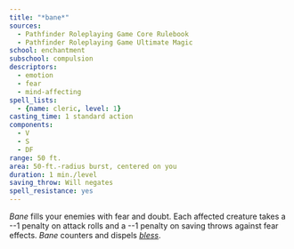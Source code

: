 ```yaml
---
title: "*bane*"
sources:
  - Pathfinder Roleplaying Game Core Rulebook
  - Pathfinder Roleplaying Game Ultimate Magic
school: enchantment
subschool: compulsion
descriptors:
  - emotion
  - fear
  - mind-affecting
spell_lists:
  - {name: cleric, level: 1}
casting_time: 1 standard action
components:
  - V
  - S
  - DF
range: 50 ft.
area: 50-ft.-radius burst, centered on you
duration: 1 min./level
saving_throw: Will negates
spell_resistance: yes
---
```


*Bane* fills your enemies with fear and doubt. Each affected creature takes a --1 penalty on attack rolls and a --1 penalty on saving throws against fear effects. *Bane* counters and dispels [*bless*](/spells/bless/).

